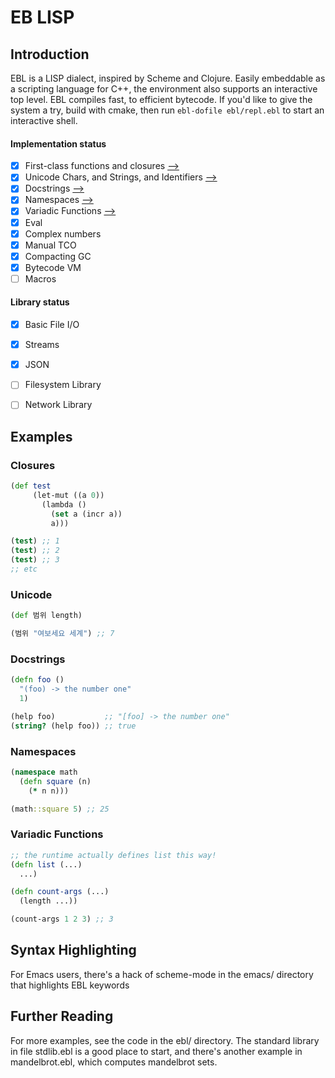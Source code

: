 # EB LISP

## Introduction
EBL is a LISP dialect, inspired by Scheme and Clojure. Easily embeddable as a scripting language for C++, the environment also supports an interactive top level. EBL compiles fast, to efficient bytecode. If you'd like to give the system a try, build with cmake, then run `ebl-dofile ebl/repl.ebl` to start an interactive shell.

#### Implementation status
- [x] First-class functions and closures [-->](#S-closures)
- [x] Unicode Chars, and Strings, and Identifiers [-->](#S-unicode)
- [x] Docstrings [-->](#S-docstrings)
- [x] Namespaces [-->](#S-namespaces)
- [x] Variadic Functions [-->](#S-variadic-functions)
- [x] Eval
- [x] Complex numbers
- [x] Manual TCO
- [x] Compacting GC
- [x] Bytecode VM
- [ ] Macros

#### Library status
- [x] Basic File I/O
- [x] Streams
- [x] JSON
- [ ] Filesystem Library
- [ ] Network Library


## Examples

### <a name="S-closures"></a>Closures
```clojure
(def test
     (let-mut ((a 0))
       (lambda ()
         (set a (incr a))
         a)))

(test) ;; 1
(test) ;; 2
(test) ;; 3
;; etc
```
### <a name="S-unicode"></a>Unicode
```clojure
(def 범위 length)

(범위 "여보세요 세계") ;; 7
```

### <a name="S-docstrings"></a>Docstrings
```clojure
(defn foo ()
  "(foo) -> the number one"
  1)

(help foo)           ;; "[foo] -> the number one"
(string? (help foo)) ;; true
```

### <a name="S-namespaces"></a>Namespaces
```clojure
(namespace math
  (defn square (n)
    (* n n)))

(math::square 5) ;; 25
```

### <a name="S-variadic-functions"></a>Variadic Functions
```clojure
;; the runtime actually defines list this way!
(defn list (...)
  ...)

(defn count-args (...)
  (length ...))

(count-args 1 2 3) ;; 3
```

## Syntax Highlighting
For Emacs users, there's a hack of scheme-mode in the emacs/ directory that highlights EBL keywords

## Further Reading
For more examples, see the code in the ebl/ directory. The standard library in file stdlib.ebl is a good place to start, and there's another example in mandelbrot.ebl, which computes mandelbrot sets.
